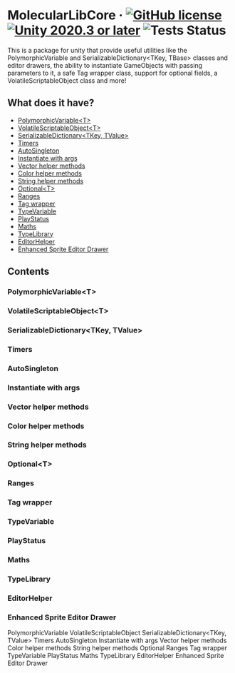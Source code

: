 # MolecularLibCore · [![GitHub license](https://img.shields.io/badge/license-Apache2-blue.svg?style=flat)](https://github.com/Heymity/MolecularLibCore/blob/master/LICENSE) [![Unity 2020.3 or later](https://img.shields.io/badge/unity-2020.3%20or%20later-brigthgreen.svg?logo=unity&cacheSeconds=2592000&style=flat)](https://unity3d.com/get-unity/download/archive) ![Tests Status](https://img.shields.io/github/workflow/status/Heymity/MolecularLibCore/Actions?label=Tests)

This is a package for unity that provide useful utilities like the  PolymorphicVariable and SerializableDictionary<TKey, TBase>  classes and editor drawers, the ability to instantiate GameObjects with passing parameters to it, a safe Tag wrapper class, support for optional fields, a VolatileScriptableObject class and more!

## What does it have?

  - [PolymorphicVariable&lt;T&gt;](#polymorphicvariablet)
  - [VolatileScriptableObject&lt;T&gt;](#volatilescriptableobjectt)
  - [SerializableDictionary&lt;TKey, TValue&gt;](#serializabledictionarytkey-tvalue)
  - [Timers](#timers)
  - [AutoSingleton](#autosingleton)
  - [Instantiate with args](#instantiate-with-args)
  - [Vector helper methods](#vector-helper-methods)
  - [Color helper methods](#color-helper-methods)
  - [String helper methods](#string-helper-methods)
  - [Optional&lt;T&gt;](#optionalt)
  - [Ranges](#ranges)
  - [Tag wrapper](#tag-wrapper)
  - [TypeVariable](#typevariable)
  - [PlayStatus](#playstatus)
  - [Maths](#maths)
  - [TypeLibrary](#typelibrary)
  - [EditorHelper](#editorhelper)
  - [Enhanced Sprite Editor Drawer](#enhanced-sprite-editor-drawer)

## Contents
  
### PolymorphicVariable&lt;T&gt;

### VolatileScriptableObject&lt;T&gt;
### SerializableDictionary&lt;TKey, TValue&gt;
### Timers
### AutoSingleton
### Instantiate with args
### Vector helper methods
### Color helper methods
### String helper methods
### Optional&lt;T&gt;
### Ranges
### Tag wrapper
### TypeVariable
### PlayStatus
### Maths
### TypeLibrary
### EditorHelper
### Enhanced Sprite Editor Drawer

PolymorphicVariable<T>
VolatileScriptableObject<T>
SerializableDictionary<TKey, TValue>
Timers
AutoSingleton
Instantiate with args
Vector helper methods
Color helper methods
String helper methods
Optional<T>
Ranges
Tag wrapper
TypeVariable
PlayStatus
Maths
TypeLibrary
EditorHelper
Enhanced Sprite Editor Drawer
